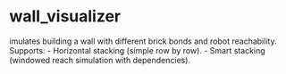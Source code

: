# wall_visualizer
imulates building a wall with different brick bonds and robot reachability. Supports: - Horizontal stacking (simple row by row). - Smart stacking (windowed reach simulation with dependencies).
